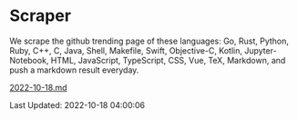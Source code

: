# Scraper

We scrape the github trending page of these languages: Go, Rust, Python, Ruby, C++, C, Java, Shell, Makefile, Swift, Objective-C, Kotlin, Jupyter-Notebook, HTML, JavaScript, TypeScript, CSS, Vue, TeX, Markdown, and push a markdown result everyday.

[2022-10-18.md](https://github.com/yangwenmai/github-trending-backup/blob/master/2022-10-18.md)

Last Updated: 2022-10-18 04:00:06